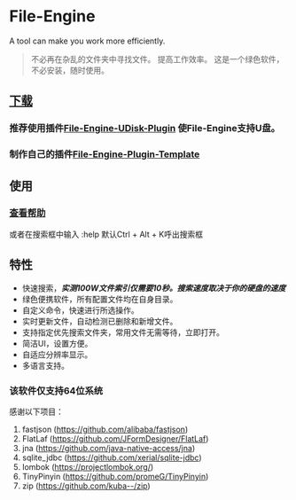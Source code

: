 # File-Engine
A tool can make you work more efficiently.

>不必再在杂乱的文件夹中寻找文件。
提高工作效率。
这是一个绿色软件，不必安装，随时使用。

## [下载](https://github.com/XUANXUQAQ/File-Engine/releases/)
### 推荐使用插件[File-Engine-UDisk-Plugin](https://github.com/XUANXUQAQ/File-Engine-UDisk-Plugin) 使File-Engine支持U盘。
### 制作自己的插件[File-Engine-Plugin-Template](https://github.com/XUANXUQAQ/File-Engine-Plugin-Template)
## 使用
### [查看帮助](https://github.com/XUANXUQAQ/File-Engine/wiki/Usage)   
或者在搜索框中输入 :help    默认Ctrl + Alt + K呼出搜索框
## 特性
 * 快速搜索，***实测100W文件索引仅需要10秒。搜索速度取决于你的硬盘的速度***
 * 绿色便携软件，所有配置文件均在自身目录。
 * 自定义命令，快速进行所选操作。
 * 实时更新文件，自动检测已删除和新增文件。
 * 支持指定优先搜索文件夹，常用文件无需等待，立即打开。
 * 简洁UI，设置方便。
 * 自适应分辨率显示。    
 * 多语言支持。   
### 该软件仅支持64位系统

感谢以下项目：   
1. fastjson (https://github.com/alibaba/fastjson)   
2. FlatLaf (https://github.com/JFormDesigner/FlatLaf)   
3. jna (https://github.com/java-native-access/jna)   
4. sqlite_jdbc (https://github.com/xerial/sqlite-jdbc)   
5. lombok (https://projectlombok.org/)   
6. TinyPinyin (https://github.com/promeG/TinyPinyin)
7. zip (https://github.com/kuba--/zip)
